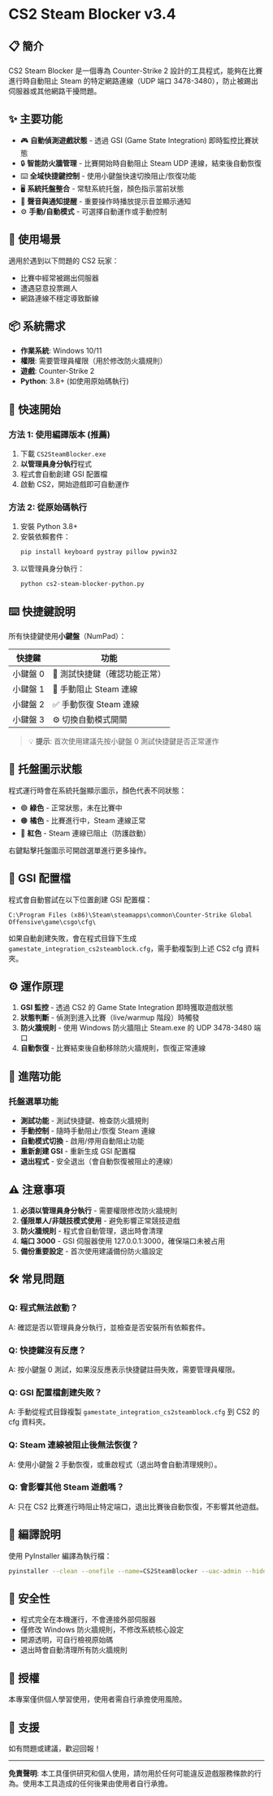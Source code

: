 # CS2 Steam Blocker v3.4

## 📋 簡介

CS2 Steam Blocker 是一個專為 Counter-Strike 2 設計的工具程式，能夠在比賽進行時自動阻止 Steam 的特定網路連線（UDP 端口 3478-3480），防止被踢出伺服器或其他網路干擾問題。

## ✨ 主要功能

- 🎮 **自動偵測遊戲狀態** - 透過 GSI (Game State Integration) 即時監控比賽狀態
- 🔒 **智能防火牆管理** - 比賽開始時自動阻止 Steam UDP 連線，結束後自動恢復
- ⌨️ **全域快捷鍵控制** - 使用小鍵盤快速切換阻止/恢復功能
- 🖥️ **系統托盤整合** - 常駐系統托盤，顏色指示當前狀態
- 🔔 **聲音與通知提醒** - 重要操作時播放提示音並顯示通知
- ⚙️ **手動/自動模式** - 可選擇自動運作或手動控制

## 🎯 使用場景

適用於遇到以下問題的 CS2 玩家：
- 比賽中經常被踢出伺服器
- 遭遇惡意投票踢人
- 網路連線不穩定導致斷線

## 📦 系統需求

- **作業系統**: Windows 10/11
- **權限**: 需要管理員權限（用於修改防火牆規則）
- **遊戲**: Counter-Strike 2
- **Python**: 3.8+ (如使用原始碼執行)

## 🚀 快速開始

### 方法 1: 使用編譯版本 (推薦)

1. 下載 `CS2SteamBlocker.exe`
2. **以管理員身分執行**程式
3. 程式會自動創建 GSI 配置檔
4. 啟動 CS2，開始遊戲即可自動運作

### 方法 2: 從原始碼執行

1. 安裝 Python 3.8+
2. 安裝依賴套件：
   ```bash
   pip install keyboard pystray pillow pywin32
   ```
3. 以管理員身分執行：
   ```bash
   python cs2-steam-blocker-python.py
   ```

## ⌨️ 快捷鍵說明

所有快捷鍵使用**小鍵盤**（NumPad）：

| 快捷鍵 | 功能 |
|--------|------|
| 小鍵盤 0 | 🔔 測試快捷鍵（確認功能正常） |
| 小鍵盤 1 | 🚫 手動阻止 Steam 連線 |
| 小鍵盤 2 | ✅ 手動恢復 Steam 連線 |
| 小鍵盤 3 | ⚙️ 切換自動模式開關 |

> 💡 **提示**: 首次使用建議先按小鍵盤 0 測試快捷鍵是否正常運作

## 🎨 托盤圖示狀態

程式運行時會在系統托盤顯示圖示，顏色代表不同狀態：

- 🟢 **綠色** - 正常狀態，未在比賽中
- 🟠 **橘色** - 比賽進行中，Steam 連線正常
- 🔴 **紅色** - Steam 連線已阻止（防護啟動）

右鍵點擊托盤圖示可開啟選單進行更多操作。

## 📁 GSI 配置檔

程式會自動嘗試在以下位置創建 GSI 配置檔：
```
C:\Program Files (x86)\Steam\steamapps\common\Counter-Strike Global Offensive\game\csgo\cfg\
```

如果自動創建失敗，會在程式目錄下生成 `gamestate_integration_cs2steamblock.cfg`，需手動複製到上述 CS2 cfg 資料夾。

## ⚙️ 運作原理

1. **GSI 監控** - 透過 CS2 的 Game State Integration 即時獲取遊戲狀態
2. **狀態判斷** - 偵測到進入比賽（live/warmup 階段）時觸發
3. **防火牆規則** - 使用 Windows 防火牆阻止 Steam.exe 的 UDP 3478-3480 端口
4. **自動恢復** - 比賽結束後自動移除防火牆規則，恢復正常連線

## 🔧 進階功能

### 托盤選單功能

- **測試功能** - 測試快捷鍵、檢查防火牆規則
- **手動控制** - 隨時手動阻止/恢復 Steam 連線
- **自動模式切換** - 啟用/停用自動阻止功能
- **重新創建 GSI** - 重新生成 GSI 配置檔
- **退出程式** - 安全退出（會自動恢復被阻止的連線）

## ⚠️ 注意事項

1. **必須以管理員身分執行** - 需要權限修改防火牆規則
2. **僅限單人/非競技模式使用** - 避免影響正常競技遊戲
3. **防火牆規則** - 程式會自動管理，退出時會清理
4. **端口 3000** - GSI 伺服器使用 127.0.0.1:3000，確保端口未被占用
5. **備份重要設定** - 首次使用建議備份防火牆設定

## 🛠️ 常見問題

### Q: 程式無法啟動？
A: 確認是否以管理員身分執行，並檢查是否安裝所有依賴套件。

### Q: 快捷鍵沒有反應？
A: 按小鍵盤 0 測試，如果沒反應表示快捷鍵註冊失敗，需要管理員權限。

### Q: GSI 配置檔創建失敗？
A: 手動從程式目錄複製 `gamestate_integration_cs2steamblock.cfg` 到 CS2 的 cfg 資料夾。

### Q: Steam 連線被阻止後無法恢復？
A: 使用小鍵盤 2 手動恢復，或重啟程式（退出時會自動清理規則）。

### Q: 會影響其他 Steam 遊戲嗎？
A: 只在 CS2 比賽進行時阻止特定端口，退出比賽後自動恢復，不影響其他遊戲。

## 📝 編譯說明

使用 PyInstaller 編譯為執行檔：

```bash
pyinstaller --clean --onefile --name=CS2SteamBlocker --uac-admin --hidden-import=keyboard --hidden-import=pystray --hidden-import=PIL C:\path\to\cs2-steam-blocker-python.py
```

## 🔐 安全性

- 程式完全在本機運行，不會連接外部伺服器
- 僅修改 Windows 防火牆規則，不修改系統核心設定
- 開源透明，可自行檢視原始碼
- 退出時會自動清理所有防火牆規則

## 📄 授權

本專案僅供個人學習使用，使用者需自行承擔使用風險。

## 🤝 支援

如有問題或建議，歡迎回報！

---

**免責聲明**: 本工具僅供研究和個人使用，請勿用於任何可能違反遊戲服務條款的行為。使用本工具造成的任何後果由使用者自行承擔。